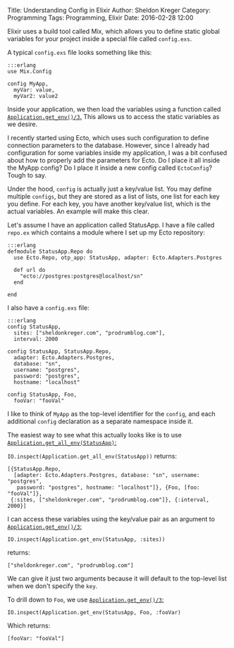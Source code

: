 Title: Understanding Config in Elixir
Author: Sheldon Kreger
Category: Programming
Tags: Programming, Elixir
Date: 2016-02-28 12:00

Elixir uses a build tool called Mix, which allows you to define static global variables for your project inside a special file called `config.exs`.

A typical `config.exs` file looks something like this:

    :::erlang
    use Mix.Config

    config MyApp,
      myVar: value,
      myVar2: value2

Inside your application, we then load the variables using a function called [`Application.get_env()/3`.](http://elixir-lang.org/docs/stable/elixir/Application.html#get_env/3) This allows us to access the static variables as we desire.

I recently started using Ecto, which uses such configuration to define connection parameters to the database. However, since I already had configuration for some variables inside my application, I was a bit confused about how to properly add the parameters for Ecto. Do I place it all inside the MyApp config? Do I place it inside a new config called `EctoConfig`? Tough to say.

Under the hood, `config` is actually just a key/value list. You may define multiple `configs`, but they are stored as a list of lists, one list for each key you define. For each key, you have another key/value list, which is the actual variables. An example will make this clear.

Let's assume I have an application called StatusApp. I have a file called `repo.ex` which contains a module where I set up my Ecto repository:

    :::erlang
    defmodule StatusApp.Repo do
      use Ecto.Repo, otp_app: StatusApp, adapter: Ecto.Adapters.Postgres

      def url do
        "ecto://postgres:postgres@localhost/sn"
      end

    end

I also have a `config.exs` file:

    :::erlang
    config StatusApp,
      sites: ["sheldonkreger.com", "prodrumblog.com"],
      interval: 2000

    config StatusApp, StatusApp.Repo,
      adapter: Ecto.Adapters.Postgres,
      database: "sn",
      username: "postgres",
      password: "postgres",
      hostname: "localhost"

    config StatusApp, Foo,
      fooVar: "fooVal"


I like to think of `MyApp` as the top-level identifier for the `config`, and each additional `config` declaration as a separate namespace inside it.

The easiest way to see what this actually looks like is to use [`Application.get_all_env(StatusApp)`:](http://elixir-lang.org/docs/stable/elixir/Application.html#get_all_env/1)

`IO.inspect(Application.get_all_env(StatusApp))` returns:

    [{StatusApp.Repo,
      [adapter: Ecto.Adapters.Postgres, database: "sn", username: "postgres",
       password: "postgres", hostname: "localhost"]}, {Foo, [foo: "fooVal"]},
     {:sites, ["sheldonkreger.com", "prodrumblog.com"]}, {:interval, 2000}]

I can access these variables using the key/value pair as an argument to [`Application.get_env()/3`:](http://elixir-lang.org/docs/stable/elixir/Application.html#get_env/3)

`IO.inspect(Application.get_env(StatusApp, :sites))`

returns:

`["sheldonkreger.com", "prodrumblog.com"]`

We can give it just two arguments because it will default to the top-level list when we don't specify the `key`.

To drill down to `Foo`, we use [`Application.get_env()/3`:](http://elixir-lang.org/docs/stable/elixir/Application.html#get_env/3)

`IO.inspect(Application.get_env(StatusApp, Foo, :fooVar)`

Which returns:

`[fooVar: "fooVal"]`
